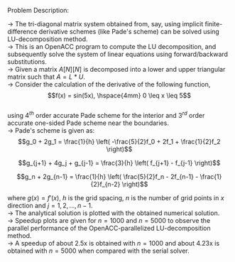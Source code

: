Problem Description:  

-> The tri-diagonal matrix system obtained from, say, using implicit finite-difference derivative schemes (like Pade's scheme) can be solved using LU-decomposition method.  
-> This is an OpenACC program to compute the LU decomposition, and subsequently solve the system of linear equations using forward/backward substitutions.  
-> Given a matrix $A[N][N]$ is decomposed into a lower and upper triangular matrix such that $A = L * U$.  
-> Consider the calculation of the derivative of the following function,  
$$f(x) = sin(5x), \hspace{4mm} 0 \leq x \leq 5$$  
using $4^{th}$ order accurate Pade scheme for the interior and $3^{rd}$ order accurate one-sided Pade scheme near the boundaries.  
-> Pade's scheme is given as:  
$$g_0 + 2g_1 = \frac{1}{h} \left( -\frac{5}{2}f_0 + 2f_1 + \frac{1}{2}f_2 \right)$$  

$$g_{j+1} + 4g_j + g_{j-1} = \frac{3}{h} \left( f_{j+1} - f_{j-1} \right)$$  

$$g_n + 2g_{n-1} = \frac{1}{h} \left( \frac{5}{2}f_n - 2f_{n-1} - \frac{1}{2}f_{n-2} \right)$$  

where $g(x) = f'(x)$, $h$ is the grid spacing, $n$ is the number of grid points in $x$ direction and $j = 1,2,...,n-1$.  
-> The analytical solution is plotted with the obtained numerical solution.  
-> Speedup plots are given for $n = 1000$ and $n = 5000$ to observe the parallel performance of the OpenACC-parallelized LU-decomposition method.  
-> A speedup of about 2.5x is obtained with $n = 1000$ and about 4.23x is obtained with $n = 5000$ when compared with the serial solver.  
